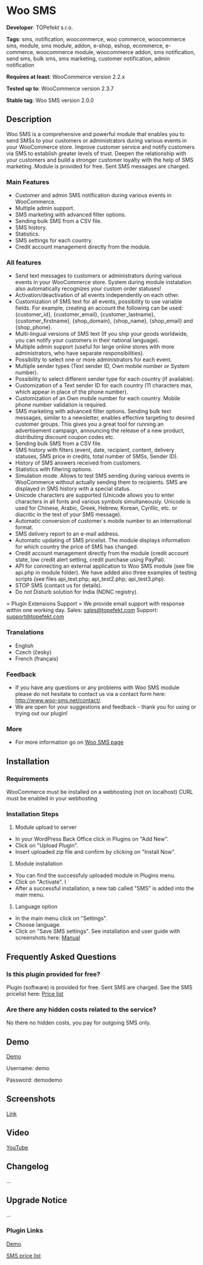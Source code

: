 # Woo SMS

**Developer**: TOPefekt s.r.o. 

**Tags**: sms, notification, woocommerce, woo commerce, woocommerce sms, module, sms module, addon, e-shop, eshop, ecommerce, e-commerce, woocommerce module, woocommerce addon, sms notification, send sms, bulk sms, sms marketing, customer notification, admin notification

**Requires at least**: WooCommerce version 2.2.x 

**Tested up to**: WooCommerce version 2.3.7 

**Stable tag**: Woo SMS version 2.0.0

## Description 
Woo SMS is a comprehensive and powerful module that enables you to send SMSs to your customers or administrators during various events in your WooCommerce store.
Improve customer service and notify customers via SMS to establish greater levels of trust. Deepen the relationship with your customers and build a stronger customer loyalty with the help of SMS marketing.
Module is provided for free. Sent SMS messages are charged.
                                                                                                                                                                                 
### Main Features 
* Customer and admin SMS notification during various events in WooCommerce.
* Multiple admin support.
* SMS marketing with advanced filter options.
* Sending bulk SMS from a CSV file.
* SMS history.
* Statistics.
* SMS settings for each country.
* Credit account management directly from the module.

### All features 
* Send text messages to customers or administrators during various events in your WooCommerce store. System during module instalation also automatically recognizes your custom order statuses!
* Activation/deactivation of all events independently on each other.
* Customization of SMS text for all events, possibility to use variable fields. For example, creating an account the following can be used: {customer_id}, {customer_email}, {customer_lastname}, {customer_firstname}, {shop_domain}, {shop_name}, {shop_email} and {shop_phone}.
* Multi-lingual versions of SMS text (If you ship your goods worldwide, you can notify your customers in their national language).
* Multiple admin support (useful for large online stores with more administrators, who have separate responsibilities).
* Possibility to select one or more administrators for each event.
* Multiple sender types (Text sender ID, Own mobile number or System number).
* Possibility to select different sender type for each country (if available).
* Customization of a Text sender ID for each country (11 characters max, which appear in place of the phone number).
* Customization of an Own mobile number for each country. Mobile phone number validation is required.
* SMS marketing with advanced filter options. Sending bulk text messages, similar to a newsletter, enables effective targeting to desired customer groups. This gives you a great tool for running an advertisement campaign, announcing the release of a new product, distributing discount coupon codes etc.
* Sending bulk SMS from a CSV file.
* SMS history with filters (event, date, recipient, content, delivery statuses, SMS price in credits, total number of SMSs, Sender ID).
* History of SMS answers received from customers.
* Statistics with filtering options.
* Simulation mode. Allows to test SMS sending during various events in WooCommerce without actually sending them to recipients. SMS are displayed in SMS history with a special status.
* Unicode characters are supported (Unicode allows you to enter characters in all fonts and various symbols simultaneously. Unicode is used for Chinese, Arabic, Greek, Hebrew, Korean, Cyrillic, etc. or diacritic in the text of your SMS message).
* Automatic conversion of customer´s mobile number to an international format.
* SMS delivery report to an e-mail address.
* Automatic updating of SMS pricelist. The module displays information for which country the price of SMS has changed.
* Credit account management directly from the module (credit account state, low credit alert setting, credit purchase using PayPal).
* API for connecting an external application to Woo SMS module (see file api.php in module folder). We have added also three examples of testing scripts (see files api_test.php; api_test2.php; api_test3.php).
* STOP SMS (contact us for details).
* Do not Disturb solution for India (NDNC registry).  
    
= Plugin Extensions Support =
We provide email support with response within one working day.
Sales: sales@topefekt.com
Support: support@topefekt.com

### Translations 
* English 
* Czech	(česky)
* French (français)

### Feedback
* If you have any questions or any problems with Woo SMS module please do not hesitate to contact us via a contact form here: http://www.woo-sms.net/contact/.  
* We are open for your suggestions and feedback - thank you for using or trying out our plugin!

### More
* For more information go on [Woo SMS page](http://www.woo-sms.net/)

## Installation 
### Requirements
WooCommerce must be installed on a webhosting (not on localhost)
CURL must be enabled in your webhosting

### Installation Steps 
1. Module upload to server
  * In your WordPress Back Office click in Plugins on "Add New".
  * Click on "Upload Plugin".
  * Insert uploaded zip file and confirm by clicking on "Install Now".
1. Module installation
  * You can find the successfuly uploaded module in Plugins menu.
  * Click on "Activate". I
  * After a successful installation, a new tab called "SMS" is added into the main menu.  
1. Language option
  * In the main menu click on "Settings".
  * Choose language.
  * Click on "Save SMS settings". 
See installation and user guide with screenshots here: [Manual](http://www.woo-sms.net/manual.html)   

## Frequently Asked Questions 

### Is this plugin provided for free?
Plugin (software) is provided for free. Sent SMS are charged. See the SMS pricelist here: [Price list](http://www.woo-sms.net/pricelist.html) 

### Are there any hidden costs related to the service?
No there no hidden costs, you pay for outgoing SMS only.

## Demo
[Demo](http://testing.woo-sms.net/wp-login.php?SMS_DEMO_LANG=en)

Username: demo

Password: demodemo

## Screenshots
[Link](http://www.woo-sms.net/screenshots.html)

## Video
[YouTube](https://youtu.be/OCK9qJSjuTk)

## Changelog 
...

## Upgrade Notice
...

### Plugin Links
[Demo](http://www.woo-sms.net/demo.html)

[SMS price list](http://www.woo-sms.net/pricelist.html)
